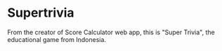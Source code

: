 # Supertrivia
From the creator of Score Calculator web app, this is "Super Trivia", the educational game from Indonesia.
